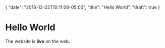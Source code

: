{
  "date": "2016-12-22T10:11:06-05:00",
  "title": "Hello World",
  "draft": true
}

# Hello World

The website is **live** on the web.
